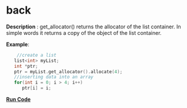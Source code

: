 # back

**Description** : get_allocator() returns the allocator of the list container. In simple words it returns a copy of the object of the list container.

**Example**:
```cpp
    //create a list
   list<int> myList;
   int *ptr;
   ptr = myList.get_allocator().allocate(4);
   //inserting data into an array
   for(int i = 0; i > 4; i++)
      ptr[i] = i;

```
**[Run Code](https://rextester.com/EQSTTW18640)**
